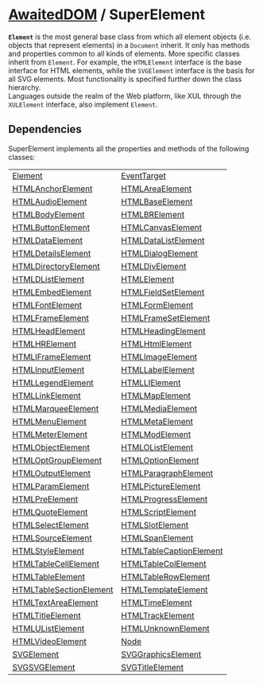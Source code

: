 # [AwaitedDOM](/docs/basic-client/awaited-dom) <span>/</span> SuperElement

<div class='overview'><span class="seoSummary"><strong><code>Element</code></strong> is the most general base class from which all element objects (i.e. objects that represent elements) in a <code>Document</code> inherit. It only has methods and properties common to all kinds of elements. More specific classes inherit from <code>Element</code>.</span> For example, the <code>HTMLElement</code> interface is the base interface for HTML elements, while the <code>SVGElement</code> interface is the basis for all SVG elements. Most functionality is specified further down the class hierarchy.</div>

<div class='overview'>Languages outside the realm of the Web platform, like XUL through the <code>XULElement</code> interface, also implement <code>Element</code>.</div>

## Dependencies


SuperElement implements all the properties and methods of the following classes:

|     |     |
| --- | --- |
| [Element](./element) | [EventTarget](./event-target) |
| [HTMLAnchorElement](./html-anchor-element) | [HTMLAreaElement](./html-area-element) |
| [HTMLAudioElement](./html-audio-element) | [HTMLBaseElement](./html-base-element) |
| [HTMLBodyElement](./html-body-element) | [HTMLBRElement](./htmlbr-element) |
| [HTMLButtonElement](./html-button-element) | [HTMLCanvasElement](./html-canvas-element) |
| [HTMLDataElement](./html-data-element) | [HTMLDataListElement](./html-data-list-element) |
| [HTMLDetailsElement](./html-details-element) | [HTMLDialogElement](./html-dialog-element) |
| [HTMLDirectoryElement](./html-directory-element) | [HTMLDivElement](./html-div-element) |
| [HTMLDListElement](./htmld-list-element) | [HTMLElement](./html-element) |
| [HTMLEmbedElement](./html-embed-element) | [HTMLFieldSetElement](./html-field-set-element) |
| [HTMLFontElement](./html-font-element) | [HTMLFormElement](./html-form-element) |
| [HTMLFrameElement](./html-frame-element) | [HTMLFrameSetElement](./html-frame-set-element) |
| [HTMLHeadElement](./html-head-element) | [HTMLHeadingElement](./html-heading-element) |
| [HTMLHRElement](./htmlhr-element) | [HTMLHtmlElement](./html-html-element) |
| [HTMLIFrameElement](./htmli-frame-element) | [HTMLImageElement](./html-image-element) |
| [HTMLInputElement](./html-input-element) | [HTMLLabelElement](./html-label-element) |
| [HTMLLegendElement](./html-legend-element) | [HTMLLIElement](./htmlli-element) |
| [HTMLLinkElement](./html-link-element) | [HTMLMapElement](./html-map-element) |
| [HTMLMarqueeElement](./html-marquee-element) | [HTMLMediaElement](./html-media-element) |
| [HTMLMenuElement](./html-menu-element) | [HTMLMetaElement](./html-meta-element) |
| [HTMLMeterElement](./html-meter-element) | [HTMLModElement](./html-mod-element) |
| [HTMLObjectElement](./html-object-element) | [HTMLOListElement](./htmlo-list-element) |
| [HTMLOptGroupElement](./html-opt-group-element) | [HTMLOptionElement](./html-option-element) |
| [HTMLOutputElement](./html-output-element) | [HTMLParagraphElement](./html-paragraph-element) |
| [HTMLParamElement](./html-param-element) | [HTMLPictureElement](./html-picture-element) |
| [HTMLPreElement](./html-pre-element) | [HTMLProgressElement](./html-progress-element) |
| [HTMLQuoteElement](./html-quote-element) | [HTMLScriptElement](./html-script-element) |
| [HTMLSelectElement](./html-select-element) | [HTMLSlotElement](./html-slot-element) |
| [HTMLSourceElement](./html-source-element) | [HTMLSpanElement](./html-span-element) |
| [HTMLStyleElement](./html-style-element) | [HTMLTableCaptionElement](./html-table-caption-element) |
| [HTMLTableCellElement](./html-table-cell-element) | [HTMLTableColElement](./html-table-col-element) |
| [HTMLTableElement](./html-table-element) | [HTMLTableRowElement](./html-table-row-element) |
| [HTMLTableSectionElement](./html-table-section-element) | [HTMLTemplateElement](./html-template-element) |
| [HTMLTextAreaElement](./html-text-area-element) | [HTMLTimeElement](./html-time-element) |
| [HTMLTitleElement](./html-title-element) | [HTMLTrackElement](./html-track-element) |
| [HTMLUListElement](./htmlu-list-element) | [HTMLUnknownElement](./html-unknown-element) |
| [HTMLVideoElement](./html-video-element) | [Node](./node) |
| [SVGElement](./svg-element) | [SVGGraphicsElement](./svg-graphics-element) |
| [SVGSVGElement](./svgsvg-element) | [SVGTitleElement](./svg-title-element) |
